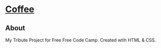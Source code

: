 # [Coffee](https://cheyannagraham.github.io/coffee/)

## About

My Tribute Project for Free Free Code Camp. Created wtih HTML & CSS. 

